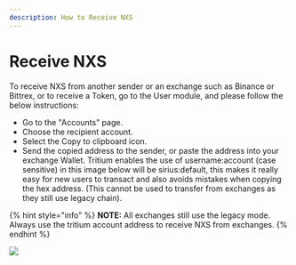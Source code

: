 ```yaml
---
description: How to Receive NXS
---
```


# Receive NXS

To receive NXS from another sender or an exchange such as Binance or Bittrex, or to receive a Token, go to the User module, and please follow the below instructions:

* Go to the "Accounts" page.
* Choose the recipient account.
* Select the Copy to clipboard icon.
* Send the copied address to the sender, or paste the address into your exchange Wallet. Tritium enables the use of username:account (case sensitive) in this image below will be sirius:default, this makes it really easy for new users to transact and also avoids mistakes when copying the hex address. (This cannot be used to transfer from exchanges as they still use legacy chain).

{% hint style="info" %}
**NOTE:** All exchanges still use the legacy mode. Always use the tritium account address to receive NXS from exchanges.
{% endhint %}

![](https://nexus.io/ResourceHub/images/guide/receive.png)
